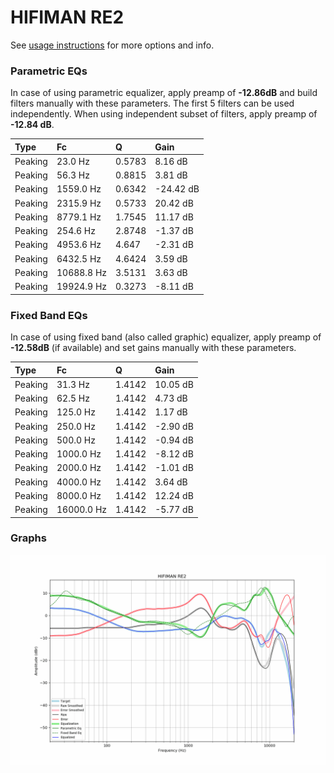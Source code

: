 # HIFIMAN RE2
See [usage instructions](https://github.com/jaakkopasanen/AutoEq#usage) for more options and info.

### Parametric EQs
In case of using parametric equalizer, apply preamp of **-12.86dB** and build filters manually
with these parameters. The first 5 filters can be used independently.
When using independent subset of filters, apply preamp of **-12.84 dB**.

| Type    | Fc         |      Q | Gain      |
|:--------|:-----------|:-------|:----------|
| Peaking | 23.0 Hz    | 0.5783 | 8.16 dB   |
| Peaking | 56.3 Hz    | 0.8815 | 3.81 dB   |
| Peaking | 1559.0 Hz  | 0.6342 | -24.42 dB |
| Peaking | 2315.9 Hz  | 0.5733 | 20.42 dB  |
| Peaking | 8779.1 Hz  | 1.7545 | 11.17 dB  |
| Peaking | 254.6 Hz   | 2.8748 | -1.37 dB  |
| Peaking | 4953.6 Hz  | 4.647  | -2.31 dB  |
| Peaking | 6432.5 Hz  | 4.6424 | 3.59 dB   |
| Peaking | 10688.8 Hz | 3.5131 | 3.63 dB   |
| Peaking | 19924.9 Hz | 0.3273 | -8.11 dB  |

### Fixed Band EQs
In case of using fixed band (also called graphic) equalizer, apply preamp of **-12.58dB**
(if available) and set gains manually with these parameters.

| Type    | Fc         |      Q | Gain     |
|:--------|:-----------|:-------|:---------|
| Peaking | 31.3 Hz    | 1.4142 | 10.05 dB |
| Peaking | 62.5 Hz    | 1.4142 | 4.73 dB  |
| Peaking | 125.0 Hz   | 1.4142 | 1.17 dB  |
| Peaking | 250.0 Hz   | 1.4142 | -2.90 dB |
| Peaking | 500.0 Hz   | 1.4142 | -0.94 dB |
| Peaking | 1000.0 Hz  | 1.4142 | -8.12 dB |
| Peaking | 2000.0 Hz  | 1.4142 | -1.01 dB |
| Peaking | 4000.0 Hz  | 1.4142 | 3.64 dB  |
| Peaking | 8000.0 Hz  | 1.4142 | 12.24 dB |
| Peaking | 16000.0 Hz | 1.4142 | -5.77 dB |

### Graphs
![](./HIFIMAN%20RE2.png)
